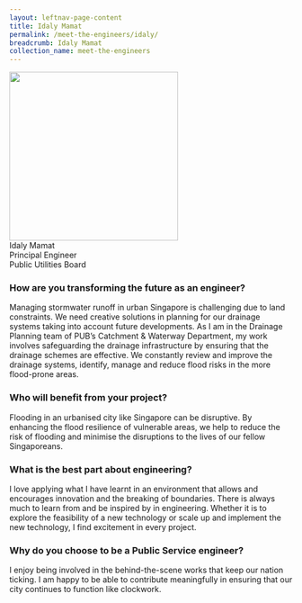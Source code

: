 ```yaml
---
layout: leftnav-page-content
title: Idaly Mamat
permalink: /meet-the-engineers/idaly/
breadcrumb: Idaly Mamat
collection_name: meet-the-engineers
---
```


<img src="/images/Idaly.jpg" width="300" height="300">
<br> Idaly Mamat
<br> Principal Engineer
<br> Public Utilities Board

### How are you transforming the future as an engineer?
Managing stormwater runoff in urban Singapore is challenging due to land
constraints. We need creative solutions in planning for our drainage systems
taking into account future developments. As I am in the Drainage Planning team
of PUB’s Catchment &amp; Waterway Department, my work involves safeguarding
the drainage infrastructure by ensuring that the drainage schemes are effective.
We constantly review and improve the drainage systems, identify, manage and
reduce flood risks in the more flood-prone areas.

### Who will benefit from your project?
Flooding in an urbanised city like Singapore can be disruptive. By enhancing the
flood resilience of vulnerable areas, we help to reduce the risk of flooding and
minimise the disruptions to the lives of our fellow Singaporeans.

### What is the best part about engineering?
I love applying what I have learnt in an environment that allows and encourages
innovation and the breaking of boundaries. There is always much to learn from
and be inspired by in engineering. Whether it is to explore the feasibility of a
new technology or scale up and implement the new technology, I find
excitement in every project.

### Why do you choose to be a Public Service engineer?
I enjoy being involved in the behind-the-scene works that keep our nation
ticking. I am happy to be able to contribute meaningfully in ensuring that our city
continues to function like clockwork.
